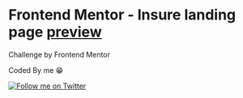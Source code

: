 # Frontend Mentor - Insure landing page [preview](https://frontend-mentor-challenges-henna.vercel.app/)

Challenge by Frontend Mentor

Coded By me 😁

[![Follow me on Twitter](https://img.shields.io/static/v1.svg?label=twitter&message=%20&color=red&logo=twitter&style=social)](https://twitter.com/mfarid_se)
